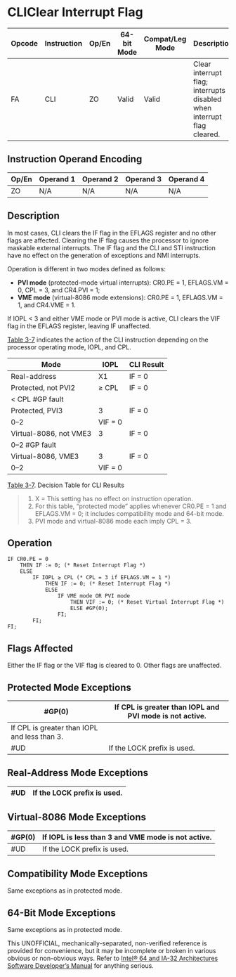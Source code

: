 # CLI**Clear Interrupt Flag**

| Opcode | Instruction | Op/En | 64-bit Mode | Compat/Leg Mode | Description                                                            |
| ------ | ----------- | ----- | ----------- | --------------- | ---------------------------------------------------------------------- |
| FA     | CLI         | ZO    | Valid       | Valid           | Clear interrupt flag; interrupts disabled when interrupt flag cleared. |

## Instruction Operand Encoding

| Op/En | Operand 1 | Operand 2 | Operand 3 | Operand 4 |
| ----- | --------- | --------- | --------- | --------- |
| ZO    | N/A       | N/A       | N/A       | N/A       |

## Description

In most cases, CLI clears the IF flag in the EFLAGS register and no other flags are affected. Clearing the IF flag causes the processor to ignore maskable external interrupts. The IF flag and the CLI and STI instruction have no effect on the generation of exceptions and NMI interrupts.

Operation is different in two modes defined as follows:

- **PVI mode** (protected-mode virtual interrupts): CR0.PE = 1, EFLAGS.VM = 0, CPL = 3, and CR4.PVI = 1;
- **VME mode** (virtual-8086 mode extensions): CR0.PE = 1, EFLAGS.VM = 1, and CR4.VME = 1.

If IOPL < 3 and either VME mode or PVI mode is active, CLI clears the VIF flag in the EFLAGS register, leaving IF unaffected.

[Table 3-7](/x86/cli#tbl-3-7) indicates the action of the CLI instruction depending on the processor operating mode, IOPL, and CPL.

| Mode                   | IOPL    | CLI Result |
| ---------------------- | ------- | ---------- |
| Real-address           | X1      | IF = 0     |
| Protected, not PVI2    | ≥ CPL   | IF = 0     |
| < CPL \#​​​​GP fault   |
| Protected, PVI3        | 3       | IF = 0     |
| 0–2                    | VIF = 0 |
| Virtual-8086, not VME3 | 3       | IF = 0     |
| 0–2 \#​​​​GP fault     |
| Virtual-8086, VME3     | 3       | IF = 0     |
| 0–2                    | VIF = 0 |

[Table 3-7](/x86/cli#tbl-3-7). Decision Table for CLI Results

> 1. X = This setting has no effect on instruction operation.
> 2. For this table, “protected mode” applies whenever CR0.PE = 1 and EFLAGS.VM = 0; it includes compatibility mode and 64-bit mode.
> 3. PVI mode and virtual-8086 mode each imply CPL = 3.

## Operation

```
IF CR0.PE = 0
    THEN IF := 0; (* Reset Interrupt Flag *)
    ELSE
        IF IOPL ≥ CPL (* CPL = 3 if EFLAGS.VM = 1 *)
            THEN IF := 0; (* Reset Interrupt Flag *)
            ELSE
                IF VME mode OR PVI mode
                    THEN VIF := 0; (* Reset Virtual Interrupt Flag *)
                    ELSE #​​​​GP(0);
                FI;
        FI;
FI;

```

## Flags Affected

Either the IF flag or the VIF flag is cleared to 0. Other flags are unaffected.

## Protected Mode Exceptions

| \#​​​​GP(0)                                  | If CPL is greater than IOPL and PVI mode is not active. |
| -------------------------------------------- | ------------------------------------------------------- |
| If CPL is greater than IOPL and less than 3. |
| #​​​UD                                       | If the LOCK prefix is used.                             |

## Real-Address Mode Exceptions

| #​​​UD | If the LOCK prefix is used. |
| ------ | --------------------------- |

## Virtual-8086 Mode Exceptions

| \#​​​​GP(0) | If IOPL is less than 3 and VME mode is not active. |
| ----------- | -------------------------------------------------- |
| #​​​UD      | If the LOCK prefix is used.                        |

## Compatibility Mode Exceptions

Same exceptions as in protected mode.

## 64-Bit Mode Exceptions

Same exceptions as in protected mode.

This UNOFFICIAL, mechanically-separated, non-verified reference is provided for convenience, but it may be
incomplete or broken in various obvious or non-obvious
ways. Refer to [Intel® 64 and IA-32 Architectures Software Developer’s Manual](https://software.intel.com/en-us/download/intel-64-and-ia-32-architectures-sdm-combined-volumes-1-2a-2b-2c-2d-3a-3b-3c-3d-and-4) for anything serious.
